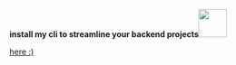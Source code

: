 
**install my cli to streamline your backend projects**<img src="https://cdn.jsdelivr.net/gh/devicons/devicon/icons/npm/npm-original-wordmark.svg" width="50" />

<a href="https://www.npmjs.com/package/repo-express-example-node">here :)</a>
